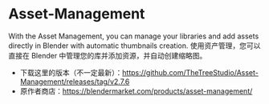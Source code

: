 # Asset-Management
With the Asset Management, you can manage your libraries and add assets directly in Blender with automatic thumbnails creation. 
使用资产管理，您可以直接在 Blender 中管理您的库并添加资源，并自动创建缩略图。
- 下载这里的版本（不一定最新）：https://github.com/TheTreeStudio/Asset-Management/releases/tag/v2.7.6
- 原作者商店：https://blendermarket.com/products/asset-management/
